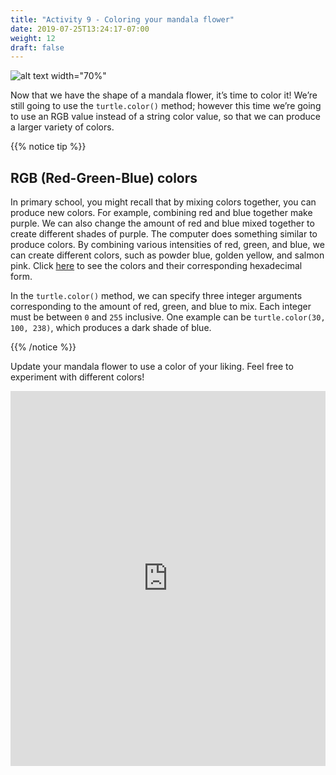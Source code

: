 ```yaml
---
title: "Activity 9 - Coloring your mandala flower"
date: 2019-07-25T13:24:17-07:00
weight: 12
draft: false
---
```


![alt text width="70%"](../media/mandala-blue.png "mandala flower with blue pedals")

Now that we have the shape of a mandala flower, it’s time to color it! We’re still going to use the `turtle.color()` method; however this time we’re going to use an RGB value instead of a string color value, so that we can produce a larger variety of colors.

{{% notice tip %}}

## RGB (Red-Green-Blue) colors

In primary school, you might recall that by mixing colors together, you can produce new colors. For example, combining red and blue together make purple. We can also change the amount of red and blue mixed together to create different shades of purple. The computer does something similar to produce colors. By combining various intensities of red, green, and blue, we can create different colors, such as powder blue, golden yellow, and salmon pink. Click [here](https://htmlcolorcodes.com/color-names/) to see the colors and their corresponding hexadecimal form.

In the `turtle.color()` method, we can specify three integer arguments corresponding to the amount of red, green, and blue to mix. Each integer must be between `0` and `255` inclusive. One example can be `turtle.color(30, 100, 238)`, which produces a dark shade of blue.

{{% /notice %}}

Update your mandala flower to use a color of your liking. Feel free to experiment with different colors!

<iframe height="600px" width="100%" src="https://repl.it/@nuevofoundation/PythonWithTurtleActivity9?lite=true" scrolling="no" frameborder="no" allowtransparency="true" allowfullscreen="true" sandbox="allow-forms allow-pointer-lock allow-popups allow-same-origin allow-scripts allow-modals"></iframe>
